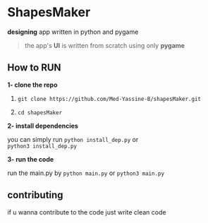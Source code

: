 # ShapesMaker

**designing** app written in python and pygame

>the app's **UI** is written from scratch using only **pygame**

## How to RUN

**1- clone the repo**

1) ```git clone https://github.com/Med-Yassine-B/shapesMaker.git```

2) `cd shapesMaker`

**2- install dependencies**

you can simply run `python install_dep.py` or <br> `python3 install_dep.py`

**3- run the code**

run the main.py by `python main.py` or `python3 main.py`

## contributing

if u wanna contribute to the code just write clean code


